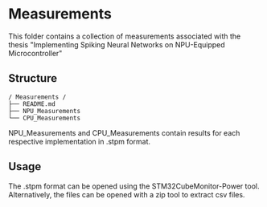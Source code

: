 # Measurements

This folder contains a collection of measurements associated with the thesis "Implementing Spiking Neural Networks on NPU-Equipped Microcontroller"


## Structure


```text
/ Measurements /
├── README.md
├── NPU_Measurements
└── CPU_Measurements
```

NPU_Measurements and CPU_Measurements contain results for each respective implementation in .stpm format.

## Usage

The .stpm format can be opened using the STM32CubeMonitor-Power tool. Alternatively, the files can be opened with a zip tool to extract csv files.